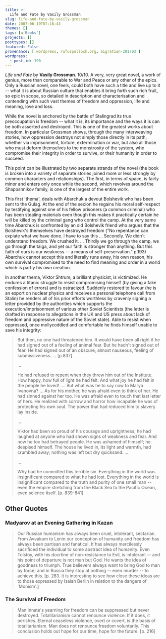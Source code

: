 ```yaml
---
title: >-
  Life and Fate by Vasily Grossman
slug: life-and-fate-by-vasily-grossman
date: 2007-06-19T07:16:43
themes: []
tags: [u'Books']
projects: []
posttypes: []
featured: False
provenance: [ wordpress, rufuspollock.org, migration-201703 ]
wordpress:
  - post_id: 190
---
```


*Life and Fate* by **Vasily Grossman**. 10/10. A very, very great novel, a work of genius, more than comparable to War and Peace or any other of the epics. Only a Russian novel, one feels, could both have such a title and live up to it -- what it is about Russian culture that enables it bring forth such rich fruit, so epic in scope, so detailed in description and characterisation and contending with such vast themes of freedom and oppression, life and meaning, love and loss.

While the novel is anchored by the battle of Stalingrad its true preoccupation is freedom -- what it is, its importance and the ways it is can be both asserted and destroyed. This is one of the greatest works about freedom. In particular Grossman shows, through the many interweaving stories, how oppression destroys not simply those directly in its path, whether via imprisonment, torture, extermination or war, but also all those who must deform themselves to the monstrosity of the system, who compromise their integrity in order to survive, or their humanity in order to succeed.

This point can be illustrated by two separate strands of the novel (the book is broken into a variety of separate stories joined more or less strongly by common characters and relationships). The first, in terms of space, is fairly minor and enters only once while the second, which revolves around the Shaposhnikov family, is one of the largest of the entire work.

This first 'thema', deals with Abarchuk a devout Bolshevik who has been sent to the Gulag. At the end of the secion he regains his moral self-respect by testifying against one of his fellow prisoners (a common criminal) who has been stealing materials even though this makes it practically certain he will be killed by the criminal gang who control the camp. At the very same time Abarchuk is confronted by an old Bolshevik friend who argues that the Bolshevik's themselves have destroyed freedom ("No repentance can expiate what we have done. I have to say this ... Secondly. We didn't understand freedom. We crushed it. ... Thirdly we go through the camp, we go through the taiga, and yet our faith is stronger than anything. But this faith of ours is our weakness -- a means of self-preservation." p.193) Abarchuk cannot accept this and literally runs away, his own reason, his own survival compromised to the need to find meaning and order in a world which is partly his own creation.

In another thema, Viktor Shtrum, a brilliant physicist, is victimized. He endures a titanic struggle to resist compromising himself (by giving a fake confession of errors) and is ostracized. Suddenly restored to favour (he is an export on nuclear physics and receives a personal telephone call from Stalin) he renders all of his prior efforts worthless by cravenly signing a letter provided by the authorities which supports the execution/imprisonment of various other Soviet Scientists (the letter is drafted in response to allegations in the UK and US press about lack of freedom and oppressive nature of the Soviet state). Able to resist when oppressed, once mollycoddled and comfortable he finds himself unable to save his integrity:

> But then, no one had threatened him. It would have been all right if he had signed out of a feeling of animal fear. But he hadn't signed out of fear. He had signed out of an obscure, almost nauseous, feeling of submissiveness. ... [p.837]
> 
> ...
>
> He had refused to repent when they threw him out of the Institute. How happy, how full of light he had felt. And what joy he had felt in the people he loved! .... But what was he to say now to Marya Ivanovna? ... As for his mother, he was afraid even to think of her. He had sinned against her too. He was afraid even to touch that last letter of hers. He realized with sorrow and horror how incapable he was of protecting his own soul. The power that had reduced him to slavery lay inside.
>
> ...
>
> Viktor had been so proud of his courage and uprightness; he had laughed at anyone who had shown signs of weakness and fear. And now he too had betrayed people. He was ashamed of himself; he despised himself. The house he lived in, its light and warmth, had crumbled away; nothing was left but dry quicksand. ...
>
> ...
>
> Why had he committed this terrible sin. Everything in the world was insignificant compared to what he had lost. Everything in the world is insignificant compared to the truth and purity of one small man -- even the empire stretching from the Black Sea to the Pacific Ocean, even science itself. [p. 839-841]

## Other Quotes

### Madyarov at an Evening Gathering in Kazan 

> Our Russian humanism has always been cruel, intolerant, sectarian. From Avvakum to Lenin our conception of humanity and freedom has always been partisan and fanatical. It has always mercilessly sacrificed the individual to some abstract idea of humanity. Even Tolstoy, with his docrtine of non-resistance to Evil, is intolerant -- and his point of departure is not man but God. He wants the idea of goodness to triumph. True believers always want to bring God to man by force; and in Russia they stop at nothing -- even murder -- to achieve this. [p. 283. It is interesting to see how close these ideas are to those expressed by Isaiah Berlin in relation to the dangers of 'Monism'.]

### The Survival of Freedom 

> Man innate's yearning for freedom can be suppressed but never destroyed. Totalitarianism cannot renounce violence. If it does, it perishes. Eternal ceaseless violence, overt or covert, is the basis of totalitarianism. Man does not renounce freedom voluntarily. This conclusion holds out hope for our time, hope for the future. [p. 216]


